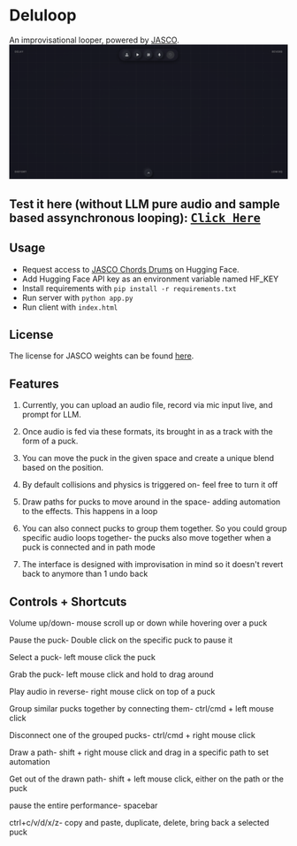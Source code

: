 # Deluloop
An improvisational looper, powered by [JASCO](https://github.com/facebookresearch/audiocraft/blob/main/docs/JASCO.md).
![image showcasing the Deluloop interface](image.png)

## Test it here (without LLM pure audio and sample based assynchronous looping): [<kbd>Click Here</kbd>](https://c4rb0rg.github.io/Deluloop/)

## Usage
- Request access to [JASCO Chords Drums](https://huggingface.co/facebook/jasco-chords-drums-400M) on Hugging Face.
- Add Hugging Face API key as an environment variable named HF_KEY
- Install requirements with ``pip install -r requirements.txt``
- Run server with ``python app.py``
- Run client with ``index.html``

## License
The license for JASCO weights can be found [here](https://github.com/facebookresearch/audiocraft/blob/896ec7c47f5e5d1e5aa1e4b260c4405328bf009d/LICENSE_weights).

## Features
1. Currently, you can upload an audio file, record via mic input live, and prompt for LLM.

2. Once audio is fed via these formats, its brought in as a track with the form of a puck.

3. You can move the puck in the given space and create a unique blend based on the position.

4. By default collisions and physics is triggered on- feel free to turn it off

5. Draw paths for pucks to move around in the space- adding automation to the effects. This happens in a loop

6. You can also connect pucks to group them together. So you could group specific audio loops together- the pucks also move together when a puck is connected and in path mode

7. The interface is designed with improvisation in mind so it doesn't revert back to anymore than 1 undo back

## Controls + Shortcuts
Volume up/down- mouse scroll up or down while hovering over a puck

Pause the puck- Double click on the specific puck to pause it

Select a puck- left mouse click the puck

Grab the puck- left mouse click and hold to drag around

Play audio in reverse- right mouse click on top of a puck

Group similar pucks together by connecting them- ctrl/cmd + left mouse click 

Disconnect one of the grouped pucks- ctrl/cmd + right mouse click

Draw a path- shift + right mouse click and drag in a specific path to set automation

Get out of the drawn path- shift + left mouse click, either on the path or the puck

pause the entire performance- spacebar

ctrl+c/v/d/x/z- copy and paste, duplicate, delete, bring back a selected puck


